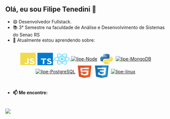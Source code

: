 ## Olá, eu sou Filipe Tenedini 👋



- 😄 Desenvolvedor Fullstack.
- 📚 3° Semestre na faculdade de Análise e Desenvolvimento de Sistemas do Senac RS
- 🌱 Atualmente estou aprendendo sobre:


<div align="center" style="display: inline_block"><br>
  <a href="https://developer.mozilla.org/en-US/docs/Web/JavaScript"><img align="center" alt="lipe-Js" height="40" width="50" src="https://raw.githubusercontent.com/devicons/devicon/master/icons/javascript/javascript-plain.svg"></a>
  <a href="https://www.typescriptlang.org/docs/"><img align="center" alt="lipe-Ts" height="40" width="50" src="https://raw.githubusercontent.com/devicons/devicon/master/icons/typescript/typescript-plain.svg">
  <a href="https://react.dev/"><img align="center" alt="lipe-React" height="40" width="50" src="https://raw.githubusercontent.com/devicons/devicon/master/icons/react/react-original.svg">
  <a href="https://nodejs.org/en/docs"><img align="center" alt="lipe-Node" height="40" width="50"  src="https://cdn.jsdelivr.net/gh/devicons/devicon/icons/nodejs/nodejs-original.svg"></a>
  <a href="https://docs.python.org/3/"><img align="center" alt="lipe-Python" height="40" width="50" src="https://raw.githubusercontent.com/devicons/devicon/master/icons/python/python-original.svg"></a>
  <a href="https://www.mongodb.com/"><img align="center" alt="lipe-MongoDB" height="40" width="50"  src="https://img.icons8.com/color/512/mongodb.png"></a>
  <a href="https://www.postgresql.org/"><img align="center" alt="lipe-PostgreSQL" height="40" width="50"  src="[https://img.icons8.com/color/512/mongodb.png](https://raw.githubusercontent.com/devicons/devicon/master/icons/nodejs/nodejs-original-wordmark.svg)"></a>
  <a href="https://developer.mozilla.org/en-US/docs/Web/HTML"><img align="center" alt="lipe-HTML" height="40" width="50" src="https://raw.githubusercontent.com/devicons/devicon/master/icons/html5/html5-original.svg"></a>
  <a href="https://developer.mozilla.org/en-US/docs/Web/CSS"><img align="center" alt="lipe-CSS" height="40" width="50" src="https://raw.githubusercontent.com/devicons/devicon/master/icons/css3/css3-original.svg"></a>
  <a href=""><img align="center" alt="lipe-linux" height="40" width="50" src="https://camo.githubusercontent.com/5827f82f2c2d9c5bad33de64e073659d1a57032b31009b8127189be6876916d4/68747470733a2f2f63646e2e6a7364656c6976722e6e65742f67682f64657669636f6e732f64657669636f6e2f69636f6e732f6c696e75782f6c696e75782d6f726967696e616c2e737667"> </a>
</div>

<br>

 - #### 📫 Me encontre:
<br>
<div> 
  <a href="https://www.linkedin.com/in/filipe-tenedini-1532061b9/" target="_blank"><img src="https://img.shields.io/badge/-LinkedIn-%230077B5?style=for-the-badge&logo=linkedin&logoColor=white" target="_blank"></a> 
</div>

